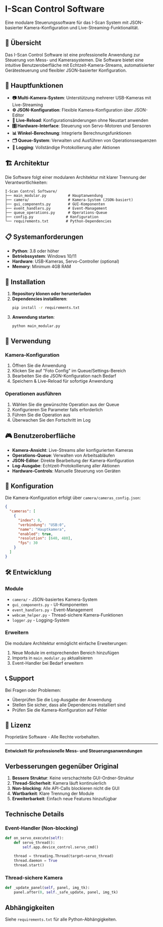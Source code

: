 # I-Scan Control Software

Eine modulare Steuerungssoftware für das I-Scan System mit JSON-basierter Kamera-Konfiguration und Live-Streaming-Funktionalität.

## 🎯 Übersicht

Das I-Scan Control Software ist eine professionelle Anwendung zur Steuerung von Mess- und Kamerasystemen. Die Software bietet eine intuitive Benutzeroberfläche mit Echtzeit-Kamera-Streams, automatisierter Gerätesteuerung und flexibler JSON-basierter Konfiguration.

## 🚀 Hauptfunktionen

- **📷 Multi-Kamera-System**: Unterstützung mehrerer USB-Kameras mit Live-Streaming
- **⚙️ JSON-Konfiguration**: Flexible Kamera-Konfiguration über JSON-Editor
- **🔄 Live-Reload**: Konfigurationsänderungen ohne Neustart anwenden
- **🎛️ Hardware-Interface**: Steuerung von Servo-Motoren und Sensoren
- **📊 Winkel-Berechnung**: Integrierte Berechnungsfunktionen
- **🗂️ Queue-System**: Verwalten und Ausführen von Operationssequenzen
- **📝 Logging**: Vollständige Protokollierung aller Aktionen

## 🏗️ Architektur

Die Software folgt einer modularen Architektur mit klarer Trennung der Verantwortlichkeiten:

```
I-Scan Control Software/
├── main_modular.py          # Hauptanwendung
├── camera/                  # Kamera-System (JSON-basiert)
├── gui_components.py        # GUI-Komponenten
├── event_handlers.py        # Event-Management
├── queue_operations.py      # Operations-Queue
├── config.py               # Konfiguration
└── requirements.txt        # Python-Dependencies
```

## 📋 Systemanforderungen

- **Python**: 3.8 oder höher
- **Betriebssystem**: Windows 10/11
- **Hardware**: USB-Kameras, Servo-Controller (optional)
- **Memory**: Minimum 4GB RAM

## 🔧 Installation

1. **Repository klonen oder herunterladen**
2. **Dependencies installieren**:
   ```bash
   pip install -r requirements.txt
   ```
3. **Anwendung starten**:
   ```bash
   python main_modular.py
   ```

## 📖 Verwendung

### Kamera-Konfiguration
1. Öffnen Sie die Anwendung
2. Klicken Sie auf "Foto Config" im Queue/Settings-Bereich
3. Bearbeiten Sie die JSON-Konfiguration nach Bedarf
4. Speichern & Live-Reload für sofortige Anwendung

### Operationen ausführen
1. Wählen Sie die gewünschte Operation aus der Queue
2. Konfigurieren Sie Parameter falls erforderlich
3. Führen Sie die Operation aus
4. Überwachen Sie den Fortschritt im Log

## 🎮 Benutzeroberfläche

- **Kamera-Ansicht**: Live-Streams aller konfigurierten Kameras
- **Operations-Queue**: Verwalten von Arbeitsabläufen
- **JSON-Editor**: Direkte Bearbeitung der Kamera-Konfiguration
- **Log-Ausgabe**: Echtzeit-Protokollierung aller Aktionen
- **Hardware-Controls**: Manuelle Steuerung von Geräten

## 🔧 Konfiguration

Die Kamera-Konfiguration erfolgt über `camera/cameras_config.json`:

```json
{
  "cameras": [
    {
      "index": 0,
      "verbindung": "USB:0",
      "name": "Hauptkamera",
      "enabled": true,
      "resolution": [640, 480],
      "fps": 30
    }
  ]
}
```

## 🛠️ Entwicklung

### Module
- `camera/` - JSON-basiertes Kamera-System
- `gui_components.py` - UI-Komponenten
- `event_handlers.py` - Event-Management
- `webcam_helper.py` - Thread-sichere Kamera-Funktionen
- `logger.py` - Logging-System

### Erweitern
Die modulare Architektur ermöglicht einfache Erweiterungen:
1. Neue Module im entsprechenden Bereich hinzufügen
2. Imports in `main_modular.py` aktualisieren
3. Event-Handler bei Bedarf erweitern

## 📞 Support

Bei Fragen oder Problemen:
- Überprüfen Sie die Log-Ausgabe der Anwendung
- Stellen Sie sicher, dass alle Dependencies installiert sind
- Prüfen Sie die Kamera-Konfiguration auf Fehler

## 📄 Lizenz

Proprietäre Software - Alle Rechte vorbehalten.

---
**Entwickelt für professionelle Mess- und Steuerungsanwendungen**

## Verbesserungen gegenüber Original

1. **Bessere Struktur**: Keine verschachtelte GUI-Ordner-Struktur
2. **Thread-Sicherheit**: Kamera läuft kontinuierlich
3. **Non-blocking**: Alle API-Calls blockieren nicht die GUI
4. **Wartbarkeit**: Klare Trennung der Module
5. **Erweiterbarkeit**: Einfach neue Features hinzufügbar

## Technische Details

### Event-Handler (Non-blocking)
```python
def on_servo_execute(self):
    def servo_thread():
        self.app.device_control.servo_cmd()
    
    thread = threading.Thread(target=servo_thread)
    thread.daemon = True
    thread.start()
```

### Thread-sichere Kamera
```python
def _update_panel(self, panel, img_tk):
    panel.after(0, self._safe_update, panel, img_tk)
```

## Abhängigkeiten

Siehe `requirements.txt` für alle Python-Abhängigkeiten.
